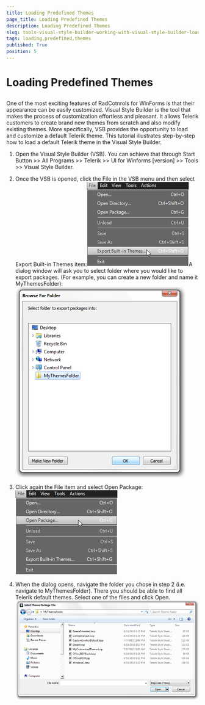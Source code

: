 ```yaml
---
title: Loading Predefined Themes
page_title: Loading Predefined Themes
description: Loading Predefined Themes
slug: tools-visual-style-builder-working-with-visual-style-builder-loading-predefined-themes
tags: loading,predefined,themes
published: True
position: 5
---
```


# Loading Predefined Themes



## 

One of the most exciting features of RadCotnrols for WinForms is that their appearance can be
          easily customized. Visual Style Builder is the tool that makes the process of customization
          effortless and pleasant. It allows Telerik customers to create brand new themes from scratch
          and also modify existing themes. More specifically, VSB provides the opportunity to load and
          customize a default Telerik theme. This tutorial illustrates step-by-step how to load a default
          Telerik theme in the Visual Style Builder.
        

1. Open the Visual Style Builder (VSB). You can achieve that through Start Button >> All Programs >>
              Telerik >> UI for Winforms [version] >> Tools >> Visual Style Builder.
            

1. Once the VSB is opened, click the File in the VSB menu and then select Export Built-in Themes item:![tools-visual-style-builder-working-with-visual-style-builder-loading-predefined-themes 001](images/tools-visual-style-builder-working-with-visual-style-builder-loading-predefined-themes001.png)A dialog window will ask you to select folder where you would like to export packages.
              (For example, you can create a new folder and name it MyThemesFolder):
            ![tools-visual-style-builder-working-with-visual-style-builder-loading-predefined-themes 002](images/tools-visual-style-builder-working-with-visual-style-builder-loading-predefined-themes002.png)

1. Click again the File item and select Open Package:![tools-visual-style-builder-working-with-visual-style-builder-loading-predefined-themes 003](images/tools-visual-style-builder-working-with-visual-style-builder-loading-predefined-themes003.png)

1. When the dialog opens, navigate the folder you chose in step 2 (i.e. navigate to MyThemesFolder).
              There you should be able to find all Telerik default themes. Select one of the files and click Open.
            ![tools-visual-style-builder-working-with-visual-style-builder-loading-predefined-themes 004](images/tools-visual-style-builder-working-with-visual-style-builder-loading-predefined-themes004.png)
